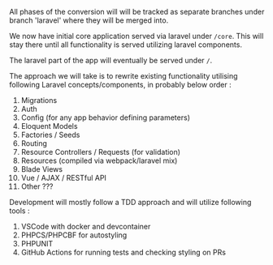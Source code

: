 All phases of the conversion will will be tracked as separate branches under branch 'laravel' where they will be merged into. 

We now have initial core application served via laravel under `/core`. This will stay there until all functionality is served utilizing laravel components.

The laravel part of the app will eventually be served under `/`.

The approach we will take is to rewrite existing functionality utilising following Laravel concepts/components, in probably below order :

1.  Migrations
2.  Auth
3.  Config (for any app behavior defining parameters)
4.  Eloquent Models 
5.  Factories / Seeds
6.  Routing
7.  Resource Controllers / Requests (for validation)
8.  Resources (compiled via webpack/laravel mix)
9.  Blade Views
10. Vue / AJAX / RESTful API
11. Other ??? 

Development will mostly follow a TDD approach and will utilize following tools :

1. VSCode with docker and devcontainer 
2. PHPCS/PHPCBF for autostyling
3. PHPUNIT
4. GitHub Actions for running tests and checking styling on PRs

